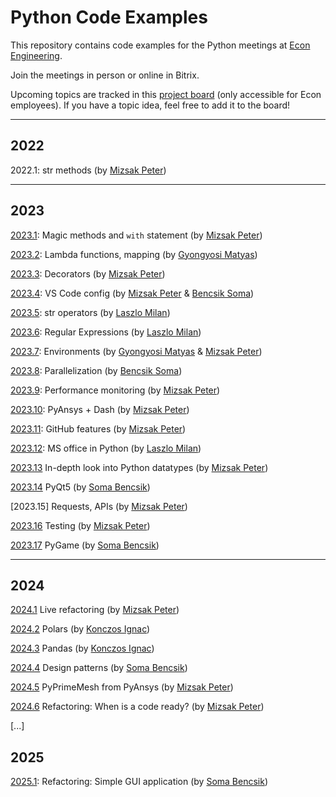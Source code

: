 # Python Code Examples

This repository contains code examples for the Python meetings at [Econ Engineering](https://econengineering.com/en/).

Join the meetings in person or online in Bitrix.

Upcoming topics are tracked in this [project board](https://github.com/orgs/econengineeringgit/projects/2>) (only accessible for Econ employees).
If you have a topic idea, feel free to add it to the board!

---

## 2022

2022.1: str methods (by [Mizsak Peter](https://github.com/MizsakPeterEcon))

---

## 2023

[2023.1](2023/01_magic_methods_with_statement/notes.md): Magic methods and `with` statement (by [Mizsak Peter](https://github.com/MizsakPeterEcon))

[2023.2](2023/02_lambda_mapping_decorator/readme.md): Lambda functions, mapping (by [Gyongyosi Matyas](https://github.com/gyongyosim))

[2023.3](2023/03_decorators/readme.md): Decorators (by [Mizsak Peter](https://github.com/MizsakPeterEcon))

[2023.4](2023/04_VS_Code_config/readme.md): VS Code config (by [Mizsak Peter](https://github.com/MizsakPeterEcon) & [Bencsik Soma](https://github.com/eConSomabencsik))

[2023.5](2023/05_String_operators/readme.md): str operators (by [Laszlo Milan](https://github.com/laszmilan))

[2023.6](2023/06_regex/readme.md): Regular Expressions (by [Laszlo Milan](https://github.com/laszmilan))

[2023.7](2023/07_Environments/README.md): Environments (by [Gyongyosi Matyas](https://github.com/gyongyosim) & [Mizsak Peter](https://github.com/MizsakPeterEcon))

[2023.8](2023/08_parallelization_in_python/intro.ipynb): Parallelization (by [Bencsik Soma](https://github.com/eConSomabencsik))

[2023.9](2023/09_Performance_profiling/README.md): Performance monitoring (by [Mizsak Peter](https://github.com/MizsakPeterEcon))

[2023.10](2023/10_PyAnsys_Dash/README.md): PyAnsys + Dash (by [Mizsak Peter](https://github.com/MizsakPeterEcon))

[2023.11](2023/11_GitHub_features/README.md): GitHub features (by [Mizsak Peter](https://github.com/MizsakPeterEcon))

[2023.12](2023/12_ms_office_in_python/README.md): MS office in Python (by [Laszlo Milan](https://github.com/laszmilan))

[2023.13](2023/13_data_types_in-depth/README.md) In-depth look into Python datatypes (by [Mizsak Peter](https://github.com/MizsakPeterEcon))

[2023.14](2023/14_PyQt5/README.md) PyQt5 (by [Soma Bencsik](https://github.com/eConSomabencsik))

[2023.15] Requests, APIs (by [Mizsak Peter](https://github.com/MizsakPeterEcon))

[2023.16](2023/16_Testing/README.md) Testing (by [Mizsak Peter](https://github.com/MizsakPeterEcon))

[2023.17](2023/17_PyGame/README.md) PyGame (by [Soma Bencsik](https://github.com/eConSomabencsik))

---

## 2024

[2024.1](2024/01_Live_code_Refactoring/README.md) Live refactoring (by [Mizsak Peter](https://github.com/MizsakPeterEcon))

[2024.2](2024/02_Polars/README.md) Polars (by [Konczos Ignac](https://github.com/KonczosIgnacEcon))

[2024.3](2024/03_Pandas/README.md) Pandas (by [Konczos Ignac](https://github.com/KonczosIgnacEcon))

[2024.4](2024/04_Design_patterns/README.md) Design patterns (by [Soma Bencsik](https://github.com/eConSomabencsik))

[2024.5](2024/05_PyPrimeMesh/README.md) PyPrimeMesh from PyAnsys (by [Mizsak Peter](https://github.com/MizsakPeterEcon))

[2024.6](2024/06_Refactoring_fished_code/README.md) Refactoring: When is a code ready? (by [Mizsak Peter](https://github.com/MizsakPeterEcon))

[...]

## 2025

[2025.1](2025/01_Live_refactoring/README.md): Refactoring: Simple GUI application (by [Soma Bencsik](https://github.com/eConSomabencsik))
